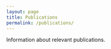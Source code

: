 ```yaml
---
layout: page
title: Publications
permalink: /publications/
---
```


Information about relevant publications.
